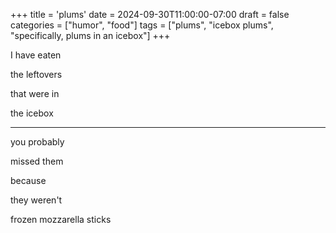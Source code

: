 +++
title = 'plums'
date = 2024-09-30T11:00:00-07:00
draft = false
categories = ["humor", "food"]
tags = ["plums", "icebox plums", "specifically, plums in an icebox"]
+++

I have eaten

the leftovers

that were in

the icebox

-----

you probably

missed them

because

they weren't

frozen mozzarella sticks